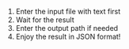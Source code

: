 1. Enter the input file with text first
2. Wait for the result
3. Enter the output path if needed
4. Enjoy the result in JSON format!
